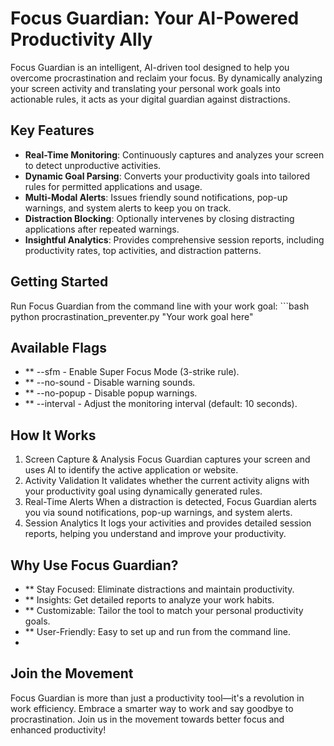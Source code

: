 # **Focus Guardian: Your AI-Powered Productivity Ally**

Focus Guardian is an intelligent, AI-driven tool designed to help you overcome procrastination and reclaim your focus. By dynamically analyzing your screen activity and translating your personal work goals into actionable rules, it acts as your digital guardian against distractions.

## **Key Features**

- **Real-Time Monitoring**: Continuously captures and analyzes your screen to detect unproductive activities.
- **Dynamic Goal Parsing**: Converts your productivity goals into tailored rules for permitted applications and usage.
- **Multi-Modal Alerts**: Issues friendly sound notifications, pop-up warnings, and system alerts to keep you on track.
- **Distraction Blocking**: Optionally intervenes by closing distracting applications after repeated warnings.
- **Insightful Analytics**: Provides comprehensive session reports, including productivity rates, top activities, and distraction patterns.

## **Getting Started**

Run Focus Guardian from the command line with your work goal:
      ```bash
      python procrastination_preventer.py "Your work goal here" 

      
##  Available Flags
- ** --sfm - Enable Super Focus Mode (3-strike rule).
- ** --no-sound - Disable warning sounds.
- ** --no-popup - Disable popup warnings.
- ** --interval - Adjust the monitoring interval (default: 10 seconds).
  
## How It Works

1. Screen Capture & Analysis
Focus Guardian captures your screen and uses AI to identify the active application or website.
2. Activity Validation
It validates whether the current activity aligns with your productivity goal using dynamically generated rules.
3. Real-Time Alerts
When a distraction is detected, Focus Guardian alerts you via sound notifications, pop-up warnings, and system alerts.
4. Session Analytics
It logs your activities and provides detailed session reports, helping you understand and improve your productivity.

## Why Use Focus Guardian?
- ** Stay Focused: Eliminate distractions and maintain productivity.
- ** Insights: Get detailed reports to analyze your work habits.
- ** Customizable: Tailor the tool to match your personal productivity goals.
- ** User-Friendly: Easy to set up and run from the command line.
- 
## Join the Movement
Focus Guardian is more than just a productivity tool—it's a revolution in work efficiency. Embrace a smarter way to work and say goodbye to procrastination. Join us in the movement towards better focus and enhanced productivity!
